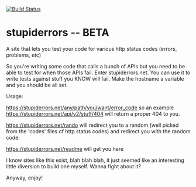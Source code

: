 [![Build Status](https://travis-ci.org/billford/stupiderrors.svg?branch=master)](https://travis-ci.org/billford/stupiderrors)

# stupiderrors -- BETA 
A site that lets you test your code for various http status codes (errors, problems, etc) 


So you're writing some code that calls a bunch of APIs but you need to be able to test
for when those APIs fail. Enter stupiderrors.net. You can use it to write tests against stuff you
KNOW will fail. Make the hostname a variable and you should be all set.

Usage: 

https://stupiderrors.net/any/path/you/want/error_code so an example
https://stupiderrors.net/api/v2/stuff/404 will return a proper 404 to you. 

https://stupiderrors.net/rando will redirect you to a random (well picked from the 'codes' files of http status codes) and redirect you with the random code. 

https://stupiderrors.net/readme will get you here

I know sites like this exist, blah blah blah, it just seemed like an interesting little diversion to build one myself. 
Wanna fight about it? 


Anyway, enjoy! 

